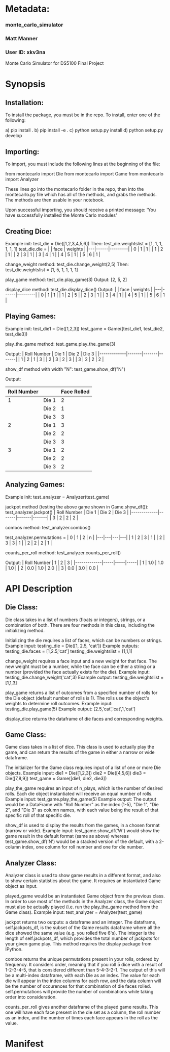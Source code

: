 # Metadata:

### monte_carlo_simulator
### Matt Manner
### User ID: xkv3na
Monte Carlo Simulator for DS5100 Final Project

# Synopsis

## Installation:

To install the package, you must be in the repo.
To install, enter one of the following:

a) pip install . 
b) pip install -e . 
c) python setup.py install 
d) python setup.py develop

## Importing:

To import, you must include the following lines at the beginning of the file:

from montecarlo import Die
from montecarlo import Game
from montecarlo import Analyzer

These lines go into the montecarlo folder in the repo, then into the montecarlo.py file which has all of the methods, and grabs the methods. The methods are then usable in your notebook. 

Upon successful importing, you should receive a printed message: 'You have successfully installed the Monte Carlo modules'


## Creating Dice:

Example init: 
test_die = Die([1,2,3,4,5,6])
Then:
test_die.weightslist = [1, 1, 1, 1, 1, 1]
test_die.die = 
|   | face | weights |
|---|------|---------|
| 0 | 1    | 1       |
| 1 | 2    | 1       |
| 2 | 3    | 1       |
| 3 | 4    | 1       |
| 4 | 5    | 1       |
| 5 | 6    | 1       |

change_weight method:
test_die.change_weight(2,5)
Then: 
test_die.weightslist = [1, 5, 1, 1, 1, 1]

play_game method:
test_die.play_game(3)
Output:
[2, 5, 2]

display_dice method:
test_die.display_dice()
Output:
|   | face | weights |
|---|------|---------|
| 0 | 1    | 1       |
| 1 | 2    | 5       |
| 2 | 3    | 1       |
| 3 | 4    | 1       |
| 4 | 5    | 1       |
| 5 | 6    | 1       |

## Playing Games:


Example init: 
test_die1 = Die([1,2,3])
test_game = Game([test_die1, test_die2, test_die3])

play_the_game method:
test_game.play_the_game(3)

Output:
| Roll Number | Die 1 | Die 2 | Die 3 |
|-------------|-------|-------|-------|
| 1           | 2     | 1     | 3     |
| 2           | 3     | 2     | 3     |
| 3           | 2     | 2     | 2     |

show_df method with width "N":
test_game.show_df("N")

Output:

| Roll Number |       | Face Rolled |
|-------------|-------|-------------|
| 1           | Die 1 | 2           |
|             | Die 2 | 1           |
|             | Die 3 | 3           |
| 2           | Die 1 | 3           |
|             | Die 2 | 2           |
|             | Die 3 | 3           |
| 3           | Die 1 | 2           |
|             | Die 2 | 2           |
|             | Die 3 | 2           |

## Analyzing Games:

Example init:
test_analyzer = Analyzer(test_game)

jackpot method (testing the above game shown in Game.show_df()):
test_analyzer.jackpot()
| Roll Number | Die 1 | Die 2 | Die 3 |
|-------------|-------|-------|-------|
| 3           | 2     | 2     | 2     |

combos method:
test_analyzer.combos()

test_analyzer.permutations = 
| 0 | 1 | 2 | n |
|---|---|---|---|
| 1 | 2 | 3 | 1 |
| 2 | 3 | 3 | 1 |
| 2 | 2 | 2 | 1 |

counts_per_roll method:
test_analyzer.counts_per_roll()

Output:
| Roll Number | 1   | 2   | 3   |
|-------------|-----|-----|-----|
| 1           | 1.0 | 1.0 | 1.0 |
| 2           | 0.0 | 1.0 | 2.0 |
| 3           | 0.0 | 3.0 | 0.0 |


# API Description

## Die Class:

Die class takes in a list of numbers (floats or integers), strings, or a combination of both. There are four methods in this class, including the initializing method.

Initializing the die requires a list of faces, which can be numbers or strings.
        Example input: testing_die = Die([1, 2.5, 'cat'])
        Example outputs: 
        testing_die.faces = [1,2.5,'cat']
        testing_die.weightslist = [1,1,1]

change_weight requires a face input and a new weight for that face. The new weight must be a number, while the face can be either a string or a number (provided the face actually exists for the die). 
        Example input: testing_die.change_weight('cat',3)
        Example output: testing_die.weightslist = [1,1,3]
        

play_game returns a list of outcomes from a specified number of rolls for the Die object (default number of rolls is 1). The rolls use the object's weights to determine roll outcomes.
        Example input: testing_die.play_game(5)
        Example output: [2.5,'cat','cat',1,'cat']

display_dice returns the dataframe of die faces and corresponding weights.

## Game Class:

Game class takes in a list of dice. This class is used to actually play the game, and can return the results of the game in either a narrow or wide dataframe.

The initializer for the Game class requires input of a list of one or more Die objects.
        Example input: 
        die1 = Die([1,2,3])
        die2 = Die([4,5,6])
        die3 = Die([7,8,9])
        test_game = Game([die1, die2, die3])
        
        
play_the_game requires an input of n_plays, which is the number of desired rolls. Each die object instantiated will receive an equal number of rolls. 
        Example input: test_game.play_the_game(5)
        Example output: The output would be a DataFrame with "Roll Number" as the index (1-5), "Die 1", "Die 2", and "Die 3" as column names, with each value being the result of that specific roll of that specific die. 

show_df is used to display the results from the games, in a chosen format (narrow or wide).
        Example input: test_game.show_df('W') would show the game result in the default format (same as above) whereas test_game.show_df('N') would be a stacked version of the default, with a 2-column index, one column for roll number and one for die number.


## Analyzer Class:

Analyzer class is used to show game results in a different format, and also to show certain statistics about the game. It requires an instantiated Game object as input.

played_game would be an instantiated Game object from the previous class. In order to use most of the methods in the Analyzer class, the Game object must also be actually played (i.e. run the play_the_game method from the Game class).
        Example input: test_analyzer = Analyzer(test_game)
        
        
jackpot returns two outputs: a dataframe and an integer. The dataframe, self.jackpots_df, is the subset of the Game results dataframe where all the dice showed the same value (e.g. you rolled five 6's). The integer is the length of self.jackpots_df, which provides the total number of jackpots for your given game play.
        This method requires the display package from IPython.
        
        
combos returns the unique permutations present in your rolls, ordered by frequency. It considers order, meaning that if you roll 5 dice with a result of 1-2-3-4-5, that is considered different than 5-4-3-2-1. 
        The output of this will be a multi-index dataframe, with each Die as an index. The value for each die will appear in the index columns for each row, and the data column will be the number of occurences for that combination of die faces rolled. self.permutations will provide the number of combinations while taking order into consideration.
    
    
counts_per_roll gives another dataframe of the played game results. This one will have each face present in the die set as a column, the roll number as an index, and the number of times each face appears in the roll as the value.


# Manifest

